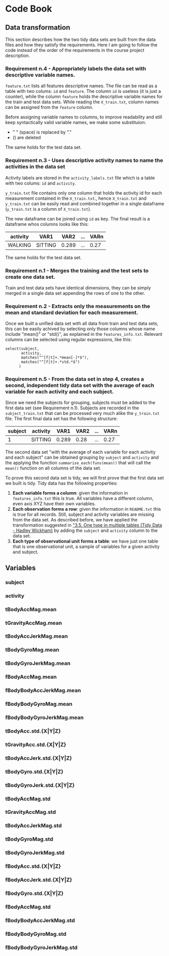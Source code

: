 # Code Book 

## Data transformation
This section describes how the two tidy data sets are built from the data files and how they satisfy the requirements. Here I am going to follow the code instead of the order of the requirements in the course project description.

### Requirement n.4 - Appropriately labels the data set with descriptive variable names. 
`feature.txt` lists all features descriptive names. The file can be read as a table with two colums: `id` and `feature`.
The column `id` is useless (it is just a counter), while the column `feature` holds the descriptive variable names for the train and test data sets. While reading the `X_train.txt`, column names can be assigned from the `feature` column.

Before assigning variable names to columns, to improve readability and still keep syntactically valid variable names, we make some substituion:
 * " " (space) is replaced by "."
 * () are deleted

The same holds for the test data set.

### Requirement n.3 - Uses descriptive activity names to name the activities in the data set
 Activity labels are stored in the `activity_labels.txt` file which is a table with two colums: `id` and `activity`.
 
 `y_train.txt` file contains only one column that holds the activity id for each measurement contained in the `X_train.txt`., hence `X_train.txt` and `y_train.txt` can be easily read and combined together in a single dataframe (`y_train.txt` is a column of `X_train.txt`). 
 
 The new dataframe can be joined  using `id` as key. The final result is a dataframe whos columns looks like this:
 
| activity |   VAR1   | VAR2  | ... | VARn |
| -------- | -------- | ----  | --- | ---- |
| WALKING  | SITTING  | 0.289 | ... | 0.27 |
 
 The same holds for the test data set.
 
### Requirement n.1 - Merges the training and the test sets to create one data set.
Train and test data sets have identical dimensions, they can be simply merged in a single data set appending the rows of one to the other.

### Requirement n.2 - Extracts only the measurements on the mean and standard deviation for each measurement.
Once we built a unified data set with all data from train and test data sets, this can be easily achived by selecting only those columns whose name include "mean()" or "std()", as explained in the `features_info.txt`. Relevant columns can be selected using regular expressions, like this:

    select(subject,
           activity,
           matches("^[f|t]+.*mean[-]*$"),
           matches("^[f|t]+.*std.*$")
          )

### Requirement n.5 - From the data set in step 4, creates a second, independent tidy data set with the average of each variable for each activity and each subject.

Since we need the subjects for grouping, subjects must be added to the first data set (see Requirement n.1). Subjects are recorded in the `subject_train.txt` that can be processed very much alike the `y_train.txt` file. The first final data set has the following structure:
 
| subject | activity | VAR1  | VAR2 | ... | VARn |
| ------- | -------- | ----- | ---- | --- | ---- |
|    1    | SITTING  | 0.289 | 0.28 | ... | 0.27 |

The second data set "with the average of each variable for each activity and each subject" can be obtained grouping by `subject` and `activity` and the applying the function `summarise_each(funs(mean))` that will call the `mean()` function on all columns of the data set.
 
To prove this second data set is tidy, we will first prove that the first data set we built is tidy. Tidy data has the following properties:
 1. **Each variable forms a column**: given the information in `features_info.txt` this is true. All variables have a different column, even axis XYZ have their own variables.
 2. **Each observation forms a row**: given the information in `README.txt` this is true for all records. Still, subject and activity variables are missing from the data set. As described before, we have applied the transformation suggested in ["3.5. One type in multiple tables (Tidy Data - Hadley Wickham)](file:///Users/elibus/Downloads/Week3/tidy-data.pdf) by adding the `subject` and `activity` column to the data set.
 3. **Each type of observational unit forms a table**: we have just one table that is one observational unit, a sample of variables for a given activity and subject.
 
## Variables

### subject
### activity
### tBodyAccMag.mean
### tGravityAccMag.mean
### tBodyAccJerkMag.mean
### tBodyGyroMag.mean
### tBodyGyroJerkMag.mean
### fBodyAccMag.mean
### fBodyBodyAccJerkMag.mean
### fBodyBodyGyroMag.mean
### fBodyBodyGyroJerkMag.mean
### tBodyAcc.std.{X|Y|Z}          
### tGravityAcc.std.{X|Y|Z}
### tBodyAccJerk.std.{X|Y|Z}
### tBodyGyro.std.{X|Y|Z}
### tBodyGyroJerk.std.{X|Y|Z}
### tBodyAccMag.std          
### tGravityAccMag.std
### tBodyAccJerkMag.std
### tBodyGyroMag.std
### tBodyGyroJerkMag.std
### fBodyAcc.std.{X|Y|Z}
### fBodyAccJerk.std.{X|Y|Z}
### fBodyGyro.std.{X|Y|Z}
### fBodyAccMag.std
### fBodyBodyAccJerkMag.std
### fBodyBodyGyroMag.std
### fBodyBodyGyroJerkMag.std
